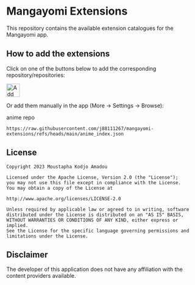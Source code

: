 # Mangayomi Extensions

This repository contains the available extension catalogues for the Mangayomi app.

## How to add the extensions

Click on one of the buttons below to add the corresponding repository/repositories:

<a href="https://intradeus.github.io/http-protocol-redirector?r=mangayomi://add-repo?repo_name=mangayomi-extensions%26repo_url=https://github.com/j88111267/mangayomi-extensions%26anime_url=https://raw.githubusercontent.com/j88111267/mangayomi-extensions/refs/heads/main/anime_index.json"><img alt="Add anime repository" src="images/add-anime-repository.png" height="35"></a>

Or add them manually in the app (More -> Settings -> Browse):

anime repo 
```
https://raw.githubusercontent.com/j88111267/mangayomi-extensions/refs/heads/main/anime_index.json
```

## License

    Copyright 2023 Moustapha Kodjo Amadou

    Licensed under the Apache License, Version 2.0 (the "License");
    you may not use this file except in compliance with the License.
    You may obtain a copy of the License at

    http://www.apache.org/licenses/LICENSE-2.0

    Unless required by applicable law or agreed to in writing, software
    distributed under the License is distributed on an "AS IS" BASIS,
    WITHOUT WARRANTIES OR CONDITIONS OF ANY KIND, either express or implied.
    See the License for the specific language governing permissions and
    limitations under the License.



## Disclaimer

The developer of this application does not have any affiliation with the content providers available.
